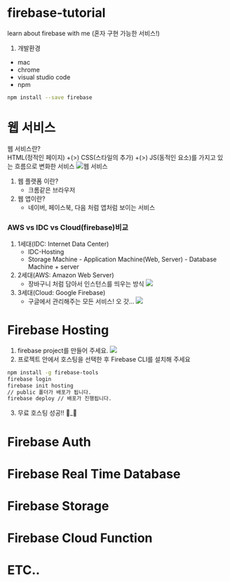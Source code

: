 # firebase-tutorial
learn about firebase with me (혼자 구현 가능한 서비스!)
1. 개발환경
- mac
- chrome
- visual studio code
- npm
```bash
npm install --save firebase
```
# 웹 서비스
웹 서비스란?<br/>
HTML(정적인 페이지) +(>) CSS(스타일의 추가) +(>) JS(동적인 요소)를 가지고 있는 흐름으로 변화한 서비스
![웹 서비스](https://i.ibb.co/C0LFvk5/2021-03-21-11-57-50.png)

1. 웹 플랫폼 이란?
    - 크롬같은 브라우저
2. 웹 앱이란?
    - 네이버, 페이스북, 다음 처럼 앱처럼 보이는 서비스

### AWS vs IDC vs Cloud(firebase)비교
1. 1세대(IDC: Internet Data Center)
    - IDC-Hosting
    - Storage Machine - Application Machine(Web, Server) - Database Machine + server
2. 2세대(AWS: Amazon Web Server)
    - 장바구니 처럼 담아서 인스턴스를 띄우는 방식
    ![](https://i.ibb.co/YPFhsfK/2021-03-22-12-06-20.png)
3. 3세대(Cloud: Google Firebase)
    - 구글에서 관리해주는 모든 서비스! 오 갓...
    ![](https://i.ibb.co/K6Hs7gg/2021-03-22-12-11-29.png)


# Firebase Hosting
1. firebase project를 만들어 주세요.
![](https://i.ibb.co/d4PhtMd/2021-03-22-12-19-03.png)
2. 프로젝트 안에서 호스팅을 선택한 후 Firebase CLI를 설치해 주세요
```bash
npm install -g firebase-tools
firebase login
firebase init hosting
// public 폴더가 배포가 됩니다.
firebase deploy // 배포가 진행됩니다.
```
3. 무료 호스팅 성공!! 🌟_🌟
# Firebase Auth
# Firebase Real Time Database
# Firebase Storage
# Firebase Cloud Function
# ETC..